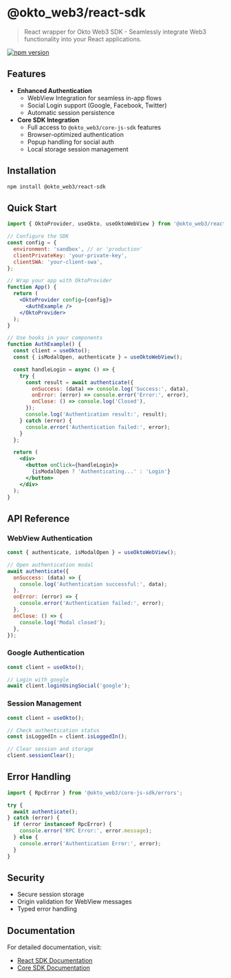 # @okto_web3/react-sdk

> React wrapper for Okto Web3 SDK - Seamlessly integrate Web3 functionality into your React applications.

[![npm version](https://img.shields.io/npm/v/@okto_web3/react-sdk.svg)](https://www.npmjs.com/package/@okto_web3/react-sdk)

## Features

- **Enhanced Authentication**
  - WebView Integration for seamless in-app flows
  - Social Login support (Google, Facebook, Twitter)
  - Automatic session persistence
- **Core SDK Integration**
  - Full access to `@okto_web3/core-js-sdk` features
  - Browser-optimized authentication
  - Popup handling for social auth
  - Local storage session management

## Installation

```bash
npm install @okto_web3/react-sdk
```

## Quick Start

```jsx
import { OktoProvider, useOkto, useOktoWebView } from '@okto_web3/react-sdk';

// Configure the SDK
const config = {
  environment: 'sandbox', // or 'production'
  clientPrivateKey: 'your-private-key',
  clientSWA: 'your-client-swa',
};

// Wrap your app with OktoProvider
function App() {
  return (
    <OktoProvider config={config}>
      <AuthExample />
    </OktoProvider>
  );
}

// Use hooks in your components
function AuthExample() {
  const client = useOkto();
  const { isModalOpen, authenticate } = useOktoWebView();

  const handleLogin = async () => {
    try {
      const result = await authenticate({
        onSuccess: (data) => console.log('Success:', data),
        onError: (error) => console.error('Error:', error),
        onClose: () => console.log('Closed'),
      });
      console.log('Authentication result:', result);
    } catch (error) {
      console.error('Authentication failed:', error);
    }
  };

  return (
    <div>
      <button onClick={handleLogin}>
        {isModalOpen ? 'Authenticating...' : 'Login'}
      </button>
    </div>
  );
}
```

## API Reference

### WebView Authentication

```jsx
const { authenticate, isModalOpen } = useOktoWebView();

// Open authentication modal
await authenticate({
  onSuccess: (data) => {
    console.log('Authentication successful:', data);
  },
  onError: (error) => {
    console.error('Authentication failed:', error);
  },
  onClose: () => {
    console.log('Modal closed');
  },
});
```

### Google Authentication

```jsx
const client = useOkto();

// Login with google
await client.loginUsingSocial('google');
```

### Session Management

```jsx
const client = useOkto();

// Check authentication status
const isLoggedIn = client.isLoggedIn();

// Clear session and storage
client.sessionClear();
```

## Error Handling

```jsx
import { RpcError } from '@okto_web3/core-js-sdk/errors';

try {
  await authenticate();
} catch (error) {
  if (error instanceof RpcError) {
    console.error('RPC Error:', error.message);
  } else {
    console.error('Authentication Error:', error);
  }
}
```

## Security

- Secure session storage
- Origin validation for WebView messages
- Typed error handling

## Documentation

For detailed documentation, visit:

- [React SDK Documentation](https://docs.okto.tech/docs/react-sdk)
- [Core SDK Documentation](https://docs.okto.tech/docs/typescript-sdk)

